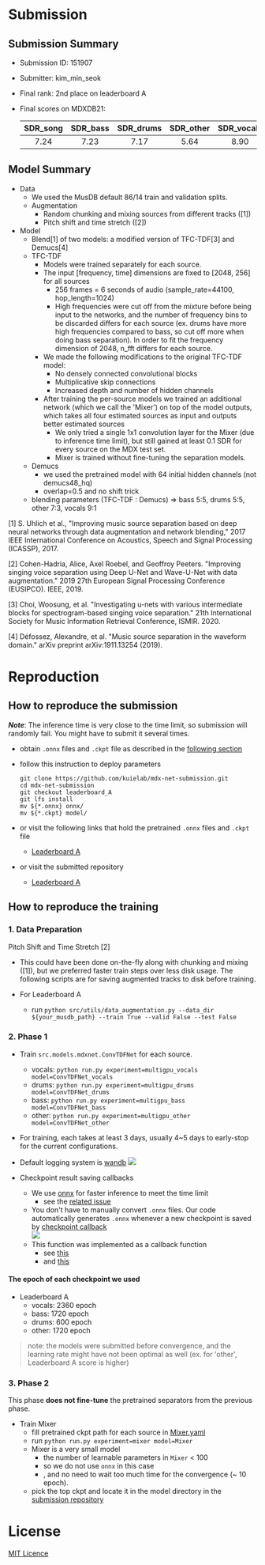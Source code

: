 # Submission

## Submission Summary

* Submission ID: 151907
* Submitter: kim_min_seok
* Final rank: 2nd place on leaderboard A
* Final scores on MDXDB21:

  | SDR_song | SDR_bass | SDR_drums | SDR_other | SDR_vocals |
  | :------: | :------: | :-------: | :-------: | :--------: |
  |   7.24   |   7.23   |   7.17    |   5.64    |    8.90    |

## Model Summary

* Data
  * We used the MusDB default 86/14 train and validation splits.
  * Augmentation
    * Random chunking and mixing sources from different tracks ([1])
    * Pitch shift and time stretch ([2])
* Model
  * Blend[1] of two models: a modified version of TFC-TDF[3] and Demucs[4] 
  * TFC-TDF 
    * Models were trained separately for each source.
    * The input [frequency, time] dimensions are fixed to [2048, 256] for all sources 
      * 256 frames = 6 seconds of audio (sample_rate=44100, hop_length=1024)
      * High frequencies were cut off from the mixture before being input to the networks, and the number of frequency bins to be discarded differs for each source (ex. drums have more high frequencies compared to bass, so cut off more when doing bass separation). In order to fit the frequency dimension of 2048, n_fft differs for each source.
    * We made the following modifications to the original TFC-TDF model:
      * No densely connected convolutional blocks
      * Multiplicative skip connections
      * Increased depth and number of hidden channels
    * After training the per-source models we trained an additional network (which we call the 'Mixer') on top of the model outputs, which takes all four estimated sources as input and outputs better estimated sources
      * We only tried a single 1x1 convolution layer for the Mixer (due to inference time limit), but still gained at least 0.1 SDR for every source on the MDX test set.
      * Mixer is trained without fine-tuning the separation models.
  * Demucs
    * we used the pretrained model with 64 initial hidden channels (not demucs48_hq)
    * overlap=0.5 and no shift trick
  * blending parameters (TFC-TDF : Demucs) => bass 5:5, drums 5:5, other 7:3, vocals 9:1

[1] S. Uhlich et al., "Improving music source separation based on deep neural networks through data augmentation and network blending," 2017 IEEE International Conference on Acoustics, Speech and Signal Processing (ICASSP), 2017.

[2] Cohen-Hadria, Alice, Axel Roebel, and Geoffroy Peeters. "Improving singing voice separation using Deep U-Net and Wave-U-Net with data augmentation." 2019 27th European Signal Processing Conference (EUSIPCO). IEEE, 2019.

[3] Choi, Woosung, et al. "Investigating u-nets with various intermediate blocks for spectrogram-based singing voice separation." 21th International Society for Music Information Retrieval Conference, ISMIR. 2020.

[4] Défossez, Alexandre, et al. "Music source separation in the waveform domain." arXiv preprint arXiv:1911.13254 (2019).


# Reproduction

## How to reproduce the submission

***Note***: The inference time is very close to the time limit, so submission will randomly fail. You might have to submit it several times.

- obtain ```.onnx``` files and ```.ckpt``` file as described in the [following section](#how-to-reproduce-the-training)
- follow this instruction to deploy parameters
    ```
    git clone https://github.com/kuielab/mdx-net-submission.git
    cd mdx-net-submission
    git checkout leaderboard_A
    git lfs install
    mv ${*.onnx} onnx/
    mv ${*.ckpt} model/  
    ```
- or visit the following links that hold the pretrained ```.onnx``` files and ```.ckpt``` file
  - [Leaderboard A](https://github.com/kuielab/mdx-net-submission/tree/leaderboard_A)

- or visit the submitted repository
  - [Leaderboard A](https://gitlab.aicrowd.com/kim_min_seok/demix/tree/submission133)


## How to reproduce the training

### 1. Data Preparation

Pitch Shift and Time Stretch [2]
- This could have been done on-the-fly along with chunking and mixing ([1]), but we preferred faster train steps over less disk usage. The following scripts are for saving augmented tracks to disk before training. 

- For Leaderboard A
    - run ```python src/utils/data_augmentation.py --data_dir ${your_musdb_path} --train True --valid False --test False```

### 2. Phase 1

- Train ```src.models.mdxnet.ConvTDFNet``` for each source.
  - vocals: ```python run.py experiment=multigpu_vocals model=ConvTDFNet_vocals```
  - drums: ```python run.py experiment=multigpu_drums model=ConvTDFNet_drums```
  - bass: ```python run.py experiment=multigpu_bass model=ConvTDFNet_bass```
  - other: ```python run.py experiment=multigpu_other model=ConvTDFNet_other```

- For training, each takes at least 3 days, usually 4~5 days to early-stop for the current configurations. 
  
- Default logging system is [wandb](https://www.wandb.com/)
  ![](val_loss_vocals.png)  
  
- Checkpoint result saving callbacks
  - We use [onnx](https://onnx.ai/) for faster inference to meet the time limit
    - see the [related issue](https://github.com/ws-choi/Conditioned-Source-Separation-LaSAFT/issues/20#issuecomment-840407759)
  - You don't have to manually convert ```.onnx``` files. Our code automatically generates ```.onnx``` whenever a new checkpoint is saved by [checkpoint callback](https://github.com/kuielab/mdx-net/blob/7c6f7daecde13c0e8ed97f308577f6690b0c31af/configs/callbacks/default.yaml#L2)  
    ![](onnx_callback.png)
  - This function was implemented as a callback function
    - see [this](https://github.com/kuielab/mdx-net/blob/7c6f7daecde13c0e8ed97f308577f6690b0c31af/configs/callbacks/default.yaml#L18)
    - and [this](https://github.com/kuielab/mdx-net/blob/7c6f7daecde13c0e8ed97f308577f6690b0c31af/src/callbacks/onnx_callback.py#L11)

#### The epoch of each checkpoint we used  
- Leaderboard A
    - vocals: 2360 epoch
    - bass: 1720 epoch
    - drums: 600 epoch
    - other: 1720 epoch
  
> note: the models were submitted before convergence, and the learning rate might have not been optimal as well (ex. for 'other', Leaderboard A score is higher)

### 3. Phase 2

This phase **does not fine-tune** the pretrained separators from the previous phase.

- Train Mixer
  - fill pretrained ckpt path for each source in [Mixer.yaml](https://github.com/kuielab/mdx-net/blob/8cabde1cb803b0696ec88570a2e8d113b72d9c55/configs/model/Mixer.yaml#L12)
  - run ```python run.py experiment=mixer model=Mixer```
  - Mixer is a very small model
      - the number of learnable parameters in ```Mixer``` < 100
      - so we do not use ```onnx``` in this case
      - , and no need to wait too much time for the convergence (~ 10 epoch).
  - pick the top ckpt and locate it in the model directory in the [submission repository](https://github.com/kuielab/mdx-net-submission/tree/leaderboard_A/model)
  
  
# License

[MIT Licence](LICENSE.MD)

